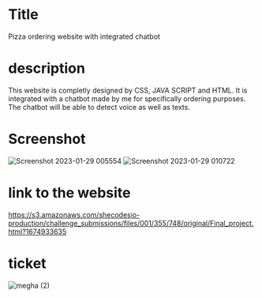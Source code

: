 # Title
 Pizza ordering website with integrated chatbot
# description
This website is completly designed by CSS, JAVA SCRIPT and HTML. It is integrated with a chatbot made by me for specifically ordering purposes. The chatbot will be able to detect voice as well as texts. 
# Screenshot
![Screenshot 2023-01-29 005554](https://user-images.githubusercontent.com/78648045/215287366-59d3dc67-3aa6-40b7-8cff-41dae19b6f43.png)
![Screenshot 2023-01-29 010722](https://user-images.githubusercontent.com/78648045/215287515-46873e12-e0f6-4bbb-b416-9c513fe9fe28.png)

# link to the website 
https://s3.amazonaws.com/shecodesio-production/challenge_submissions/files/001/355/748/original/Final_project.html?1674933635
# ticket 
![megha (2)](https://user-images.githubusercontent.com/78648045/215287430-50d0e826-f2d6-469d-b7ee-5ef178aa2ef5.png)
